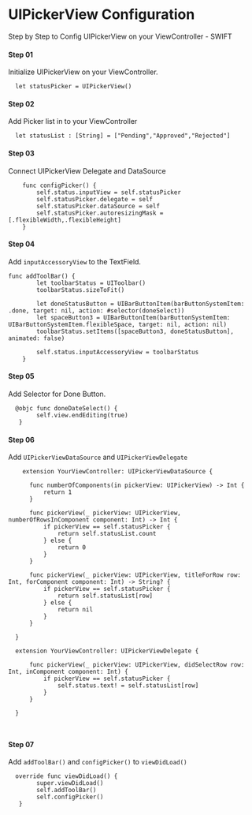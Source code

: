 # UIPickerView Configuration
Step by Step to Config UIPickerView on your ViewController -  SWIFT

#### Step 01

Initialize UIPickerView on your ViewController.

```
  let statusPicker = UIPickerView()

```

#### Step 02

Add Picker list in to your ViewController

```
  let statusList : [String] = ["Pending","Approved","Rejected"]

```

#### Step 03

Connect UIPickerView Delegate and DataSource 

```
    func configPicker() {
        self.status.inputView = self.statusPicker
        self.statusPicker.delegate = self
        self.statusPicker.dataSource = self
        self.statusPicker.autoresizingMask = [.flexibleWidth,.flexibleHeight]
    }

```

#### Step 04

Add ``inputAccessoryView`` to the TextField.

```
func addToolBar() {
        let toolbarStatus = UIToolbar()
        toolbarStatus.sizeToFit()
        
        let doneStatusButton = UIBarButtonItem(barButtonSystemItem: .done, target: nil, action: #selector(doneSelect))
        let spaceButton3 = UIBarButtonItem(barButtonSystemItem: UIBarButtonSystemItem.flexibleSpace, target: nil, action: nil)
        toolbarStatus.setItems([spaceButton3, doneStatusButton], animated: false)
        
        self.status.inputAccessoryView = toolbarStatus
    }

```

#### Step 05

Add Selector for Done Button.

```
  @objc func doneDateSelect() {
        self.view.endEditing(true)
   }

```

#### Step 06

Add ``UIPickerViewDataSource`` and ``UIPickerViewDelegate``

```
    extension YourViewController: UIPickerViewDataSource {
    
      func numberOfComponents(in pickerView: UIPickerView) -> Int {
          return 1
      }
    
      func pickerView(_ pickerView: UIPickerView, numberOfRowsInComponent component: Int) -> Int {
          if pickerView == self.statusPicker {
              return self.statusList.count
          } else {
              return 0
          }
      }
    
      func pickerView(_ pickerView: UIPickerView, titleForRow row: Int, forComponent component: Int) -> String? {
          if pickerView == self.statusPicker {
              return self.statusList[row]
          } else {
              return nil
          }
      }
    
  }

  extension YourViewController: UIPickerViewDelegate {
    
      func pickerView(_ pickerView: UIPickerView, didSelectRow row: Int, inComponent component: Int) {
          if pickerView == self.statusPicker {
              self.status.text! = self.statusList[row]
          }
      }
    
  }



```

#### Step 07

Add ``addToolBar()`` and ``configPicker()`` to ``viewDidLoad()``

```
  override func viewDidLoad() {
        super.viewDidLoad()
        self.addToolBar()
        self.configPicker()
   }

```


